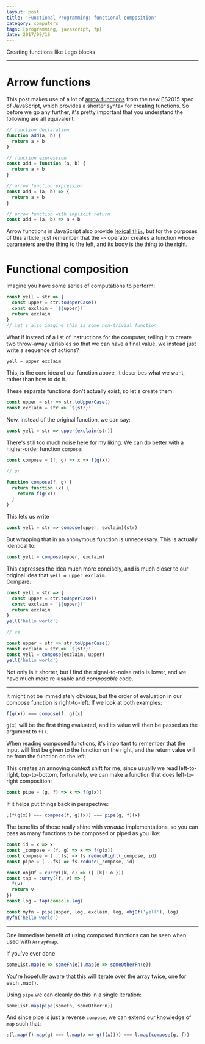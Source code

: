 ```yaml
---
layout: post
title: 'Functional Programming: functional composition'
category: computers
tags: [programming, javascript, fp]
date: 2017/09/16
---
```


Creating functions like Lego blocks

---

# Arrow functions

This post makes use of a lot of [arrow functions][arrows] from the new ES2015 spec of JavaScript, which provides a shorter syntax for creating functions. So before we go any further, it's pretty important that you understand the following are all equivalent:

[arrows]: https://developer.mozilla.org/en-US/docs/Web/JavaScript/Reference/Functions/Arrow_functions

```javascript
// function declaration
function add(a, b) {
  return a + b
}

// function expression
const add = function (a, b) {
  return a + b
}

// arrow function expression
const add = (a, b) => {
  return a + b
}

// arrow function with implicit return
const add = (a, b) => a + b
```

Arrow functions in JavaScript also provide [lexical `this`][lexical], but for the purposes of this article, just remember that the `=>` operator creates a function whose parameters are the thing to the left, and its body is the thing to the right.

[lexical]: https://developer.mozilla.org/en-US/docs/Web/JavaScript/Reference/Functions/Arrow_functions#No_separate_this

# Functional composition

Imagine you have some series of computations to perform:

```javascript
const yell = str => {
  const upper = str.toUpperCase()
  const exclaim = `${upper}!`
  return exclaim
}
// let's also imagine this is some non-trivial function
```

What if instead of a list of instructions for the computer, telling it to create two throw-away variables so that we can have a final value, we instead just write a sequence of actions?

```haskell
yell = upper exclaim
```

This, is the core idea of our function above, it describes what we want, rather than how to do it.

These separate functions don't actually exist, so let's create them:

```javascript
const upper = str => str.toUpperCase()
const exclaim = str => `${str}!`
```

Now, instead of the original function, we can say:

```javascript
const yell = str => upper(exclaim(str))
```

There's still too much noise here for my liking. We can do better with a higher-order function `compose`:

```javascript
const compose = (f, g) => x => f(g(x))

// or

function compose(f, g) {
  return function (x) {
    return f(g(x))
  }
}
```

This lets us write

```javascript
const yell = str => compose(upper, exclaim)(str)
```

But wrapping that in an anonymous function is unnecessary. This is actually identical to:

```javascript
const yell = compose(upper, exclaim)
```

This expresses the idea much more concisely, and is much closer to our original idea that `yell = upper exclaim`.  
Compare:

```javascript
const yell = str => {
  const upper = str.toUpperCase()
  const exclaim = `${upper}!`
  return exclaim
}
yell('hello world')

// vs.

const upper = str => str.toUpperCase()
const exclaim = str => `${str}!`
const yell = compose(exclaim, upper)
yell('hello world')
```

Not only is it shorter, but I find the signal-to-noise ratio is lower, and we have much more re-usable and _composable_ code.

---

It might not be immediately obvious, but the order of evaluation in our compose function is right-to-left. If we look at both examples:

```javascript
f(g(x)) === compose(f, g)(x)
```

`g(x)` will be the first thing evaluated, and its value will then be passed as the argument to `f()`.

When reading composed functions, it's important to remember that the input will first be given to the function on the right, and the return value will be from the function on the left.

This creates an annoying context shift for me, since usually we read left-to-right, top-to-bottom, fortunately, we can make a function that does left-to-right composition:

```javascript
const pipe = (g, f) => x => f(g(x))
```

If it helps put things back in perspective:

```javascript
;(f(g(x)) === compose(f, g)(x)) === pipe(g, f)(x)
```

The benefits of these really shine with _variadic_ implementations, so you can pass as many functions to be composed or piped as you like:

```javascript
const id = x => x
const _compose = (f, g) => x => f(g(x))
const compose = (...fs) => fs.reduceRight(_compose, id)
const pipe = (...fs) => fs.reduce(_compose, id)

const objOf = curry((k, o) => ({ [k]: o }))
const tap = curry((f, v) => {
  f(v)
  return v
})
const log = tap(console.log)

const myfn = pipe(upper, log, exclaim, log, objOf('yell'), log)
myfn('hello world')
```

---

One immediate benefit of using composed functions can be seen when used with `Array#map`.

If you've ever done

```javascript
someList.map(e => someFn(e)).map(e => someOtherFn(e))
```

You're hopefully aware that this will iterate over the array twice, one for each `.map()`.

Using `pipe` we can cleanly do this in a single iteration:

```javascript
someList.map(pipe(someFn, someOtherFn))
```

And since pipe is just a reverse `compose`, we can extend our knowledge of `map` such that:

```javascript
;(l.map(f).map(g) === l.map(x => g(f(x)))) === l.map(compose(g, f))
```
